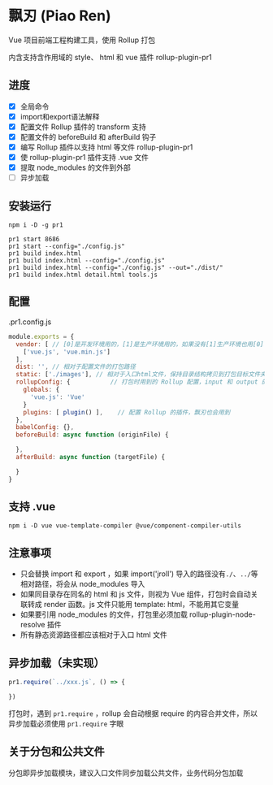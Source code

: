 # 飘刃 (Piao Ren)

Vue 项目前端工程构建工具，使用 Rollup 打包

内含支持含作用域的 style、 html 和 vue 插件 rollup-plugin-pr1

## 进度

- [x] 全局命令
- [x] import和export语法解释
- [x] 配置文件 Rollup 插件的 transform 支持
- [x] 配置文件的 beforeBuild 和 afterBuild 钩子
- [x] 编写 Rollup 插件以支持 html 等文件 rollup-plugin-pr1
- [x] 使 rollup-plugin-pr1 插件支持 .vue 文件
- [x] 提取 node_modules 的文件到外部
- [ ] 异步加载

## 安装运行

```
npm i -D -g pr1
```

```
pr1 start 8686
pr1 start --config="./config.js"
pr1 build index.html
pr1 build index.html --config="./config.js"
pr1 build index.html --config="./config.js" --out="./dist/"
pr1 build index.html detail.html tools.js
```

## 配置

.pr1.config.js

```js
module.exports = {
  vendor: [ // [0]是开发环境用的，[1]是生产环境用的，如果没有[1]生产环境也用[0]
    ['vue.js', 'vue.min.js']
  ],
  dist: '', // 相对于配置文件的打包路径
  static: ['./images'], // 相对于入口html文件，保持目录结构拷贝到打包目标文件夹
  rollupConfig: {           // 打包时用到的 Rollup 配置，input 和 output 的 file 选项是无效的
    globals: {
      'vue.js': 'Vue'
    }
    plugins: [ plugin() ],    // 配置 Rollup 的插件，飘刃也会用到
  },
  babelConfig: {},
  beforeBuild: async function (originFile) {

  },
  afterBuild: async function (targetFile) {

  }
}
```

## 支持 .vue

```
npm i -D vue vue-template-compiler @vue/component-compiler-utils
```

## 注意事项

- 只会替换 import 和 export ，如果 import('jroll') 导入的路径没有`./`、`../`等相对路径，将会从 node_modules 导入
- 如果同目录存在同名的 html 和 js 文件，则视为 Vue 组件，打包时会自动关联转成 render 函数。js 文件只能用 template: html，不能用其它变量
- 如果要引用 node_modules 的文件，打包里必须加载 rollup-plugin-node-resolve 插件
- 所有静态资源路径都应该相对于入口 html 文件

## 异步加载（未实现）

```js
pr1.require(`../xxx.js`, () => {

})
```

打包时，遇到 `pr1.require` ，rollup 会自动根据 require 的内容合并文件，所以异步加载必须使用 `pr1.require` 字眼

## 关于分包和公共文件

分包即异步加载模块，建议入口文件同步加载公共文件，业务代码分包加载
